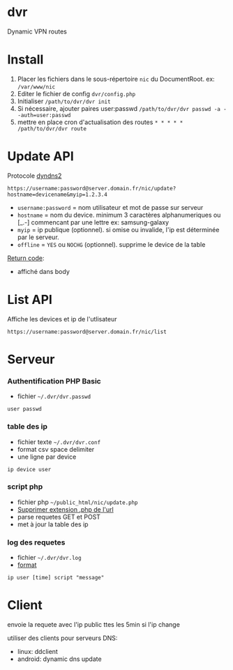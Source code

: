dvr
==========
Dynamic VPN routes

Install
========
1. Placer les fichiers dans le sous-répertoire `nic` du DocumentRoot.
    ex: `/var/www/nic`
2. Editer le fichier de config `dvr/config.php`
3. Initialiser
		```
		/path/to/dvr/dvr init
		```
4. Si nécessaire, ajouter paires user:passwd 
		```
		/path/to/dvr/dvr passwd -a --auth=user:passwd
		```
5. mettre en place cron d'actualisation des routes
		```
		* * * * * /path/to/dvr/dvr route
		```

Update API
==============
Protocole [dyndns2](https://help.dyn.com/remote-access-api/perform-update/)

```
https://username:password@server.domain.fr/nic/update?hostname=devicename&myip=1.2.3.4
```
- `username:password` = nom utilisateur et mot de passe sur serveur
- `hostname` = nom du device. minimum 3 caractères alphanumeriques ou [_.-] commencant par une lettre ex: samsung-galaxy
- `myip` = ip publique (optionnel). si omise ou invalide, l'ip est déterminée par le serveur.
- `offline` = `YES` ou `NOCHG` (optionnel). supprime le device de la table

[Return code](https://help.dyn.com/remote-access-api/return-codes/):
- affiché dans body

List API
==============
Affiche les devices et ip de l'utlisateur
```
https://username:password@server.domain.fr/nic/list
```

Serveur
=======

### Authentification PHP Basic
- fichier `~/.dvr/dvr.passwd`
```
user passwd
```

### table des ip
- fichier texte `~/.dvr/dvr.conf`
- format csv space delimiter
- une ligne par device

```
ip device user
```

### script php
- fichier php `~/public_html/nic/update.php`
- [Supprimer extension .php de l'url](https://alexcican.com/post/how-to-remove-php-html-htm-extensions-with-htaccess/)
- parse requetes GET et POST
- met à jour la table des ip

### log des requetes
- fichier `~/.dvr/dvr.log`
- [format](https://en.wikipedia.org/wiki/Common_Log_Format)

```
ip user [time] script "message"
```

Client
=======
envoie la requete avec l'ip public ttes les 5min si l'ip change

utiliser des clients pour serveurs DNS:
- linux: ddclient
- android: dynamic dns update
